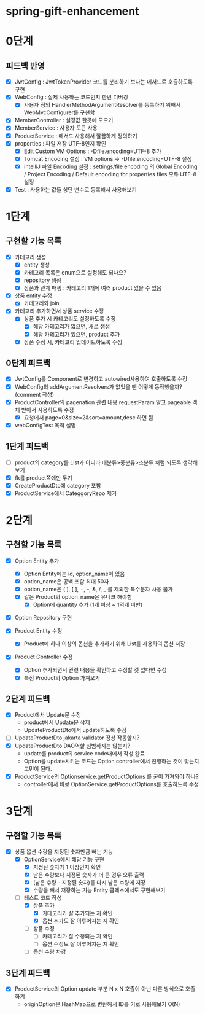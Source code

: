 # spring-gift-enhancement

# 0단계

## 피드백 반영
- [x] JwtConfig : JwtTokenProvider 코드를 분리하기 보다는 메서드로 호출하도록 구현
- [x] WebConfig : 실제 사용하는 코드인지 한번 디버깅
  - [x] 사용자 정의 HandlerMethodArgumentResolver를 등록하기 위해서 WebMvcConfigurer를 구현함
- [x] MemberController : 설정값 한곳에 모으기
- [x] MemberService : 사용자 토큰 사용
- [x] ProductService : 메서드 사용해서 깔끔하게 정의하기
- [x] proporties : 파일 저장 UTF-8인지 확인
  - [x] Edit Custom VM Options : -Dfile.encoding=UTF-8 추가
  - [x] Tomcat Encoding 설정 : VM options  ->  -Dfile.encoding=UTF-8 설정
  - [x] intelliJ 파일 Encoding 설정 : settings/file encoding 의 Global Encoding / Project Encoding / Default encoding for properties files 모두 UTF-8설정
- [x] Test : 사용하는 값들 상단 변수로 등록해서 사용해보기

# 1단계

## 구현할 기능 목록
- [x] 카테고리 생성
  - [x] entity 생성
  - [x] 카테고리 목록은 enum으로 설정해도 되나요?
  - [x] repository 생성
  - [x] 상품과 관계 매핑 : 카테고리 1개에 여러 product 있을 수 있음
  
- [x] 상품 entity 수정
  - [x] 카테고리와 join

- [x] 카테고리 추가하면서 상품 service 수정
  - [x] 상품 추가 시 카테고리도 설정하도록 수정
    - [x] 해당 카테고리가 없으면, 새로 생성
    - [x] 해당 카테고리가 있으면, product 추가
  - [x] 상품 수정 시, 카테고리 업데이트하도록 수정

## 0단계 피드백
- [x] JwtConfig를 Component로 변경하고 autowired사용하여 호출하도록 수정
- [x] WebConfig의 addArgumentResolvers가 없었을 땐 어떻게 동작했을까? (comment 작성)
- [x] ProductController의 pagenation 관련 내용 requestParam 말고 pageable 객체 받아서 사용하도록 수정
  - [x] 요청에서 page=0&size=2&sort=amount,desc 하면 됨
- [x] webConfigTest 목적 설명

## 1단계 피드백
- [ ] product의 category를 List가 아니라 대분류>중분류>소분류 처럼 되도록 생각해보기
- [x] fk를 product쪽에만 두기
- [x] CreateProductDto에 category 포함
- [x] ProductService에서 CateggoryRepo 제거

# 2단계

## 구현할 기능 목록
- [x] Option Entity 추가
  - [x] Option Entity에는 id, option_name이 있음
  - [x] option_name은 공백 포함 최대 50자
  - [x] option_name은 ( ), [ ], +, -, &, /, _ 를 제외한 특수문자 사용 불가
  - [x] 같은 Product의 option_name은 유니크 해야함
    - [x] Option에 quantity 추가 (1개 이상 ~ 1억개 미만)

- [x] Option Repository 구현
  
- [x] Product Entity 수정
  - [x] Product에 하나 이상의 옵션을 추가하기 위해 List를 사용하여 옵션 저장
  
- [x] Product Controller 수정
  - [x] Option 추가되면서 관련 내용들 확인하고 수정할 것 있다면 수정
  - [x] 특정 Product의 Option 가져오기
  
## 2단계 피드백
- [x] Product에서 Update문 수정
  - product에서 Update문 삭제
  - UpdateProductDto에서 update하도록 수정
- [ ] UpdateProductDto jakarta validator 정상 작동할지?
- [x] UpdateProductDto DAO역할 침범하지는 않는지?
  - update를 product의 service code내에서 작성 완료
  - Option을 update시키는 코드는 Option controller에서 진행하는 것이 맞는지 고민이 된다.
- [x] ProductService의 Optionservice.getProductOptions 를 굳이 가져와야 하나?
  - controller에서 바로 OptionService.getProductOptions를 호출하도록 수정

# 3단계

## 구현할 기능 목록
- [x] 상품 옵션 수량을 지정된 숫자만큼 빼는 기능
  - [x] OptionService에서 해당 기능 구현
    - [x] 지정된 숫자가 1 이상인지 확인
    - [x] 남은 수량보다 지정된 숫자가 더 큰 경우 오류 출력
    - [x] (남은 수량 - 지정된 숫자)를 다시 남은 수량에 저장
    - [x] 수량을 빼서 저장하는 기능 Entity 클레스에서도 구현해보기
  - [ ] 테스트 코드 작성
    - [x] 상품 추가
      - [x] 카테고리가 잘 추가되는 지 확인
      - [x] 옵션 추가도 잘 이루어지는 지 확인
    - [ ] 상품 수정
      - [ ] 카테고리가 잘 수정되는 지 확인
      - [ ] 옵션 수정도 잘 이루어지는 지 확인
    - [ ] 옵션 수량 차감

## 3단계 피드백
  - [x] ProductService의 Option update 부분 N x N 호출이 아닌 다른 방식으로 호출하기
    - originOption은 HashMap으로 변환해서 ID를 키로 사용해보기 O(N)